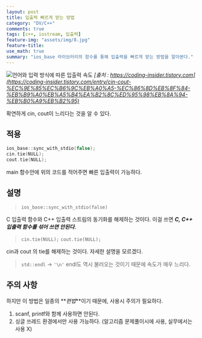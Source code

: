 ```yaml
---
layout: post
title: 입출력 빠르게 받는 방법
category: "DV/C++"
comments: true
tags: [c++, iostream, 입출력]
feature-img: "assets/img/8.jpg"
feature-title:
use_math: true
summary: "ios_base 라이브러리의 함수를 통해 입출력을 빠르게 받는 방법을 알아본다."
---
```


![언어와 입력 방식에 따른 입출력 속도](https://img1.daumcdn.net/thumb/R1280x0/?scode=mtistory2&fname=https%3A%2F%2Fk.kakaocdn.net%2Fdn%2Fb1JQxK%2FbtqyAbHnybT%2FAR800lD5yXLMSPR3tUiCc0%2Fimg.png) _[출처 : https://coding-insider.tistory.com](https://coding-insider.tistory.com/entry/cin-cout-%EC%9E%85%EC%B6%9C%EB%A0%A5-%EC%86%8D%EB%8F%84-%EB%B9%A0%EB%A5%B4%EA%B2%8C%ED%95%98%EB%8A%94-%EB%B0%A9%EB%B2%95)_

확연하게 cin, cout이 느리다는 것을 알 수 있다.

## 적용

```c++
ios_base::sync_with_stdio(false);
cin.tie(NULL);
cout.tie(NULL);
```

main 함수안에 위의 코드를 적어주면 빠른 입출력이 가능하다.

## 설명

> `ios_base::sync_with_stdio(false)`

C 입출력 함수와 C++ 입출력 스트림의 동기화를 해제하는 것이다. 이걸 쓰면 **_C, C++ 입출력 함수를 섞어 쓰면 안된다._**

> `cin.tie(NULL);` `cout.tie(NULL);`

cin과 cout 의 tie를 해제하는 것이다. 자세한 설명을 모르겠다.

> `std::endl` -> `'\n'`
> endl도 역시 불러오는 것이기 때문에 속도가 매우 느리다.

## 주의 사항

하지만 이 방법은 일종의 **_편법_**이기 때문에, 사용시 주의가 필요하다.

1. scanf, printf와 함께 사용하면 안된다.
2. 싱글 쓰레드 환경에서만 사용 가능하다. (알고리즘 문제풀이시에 사용, 실무에서는 사용 X)
